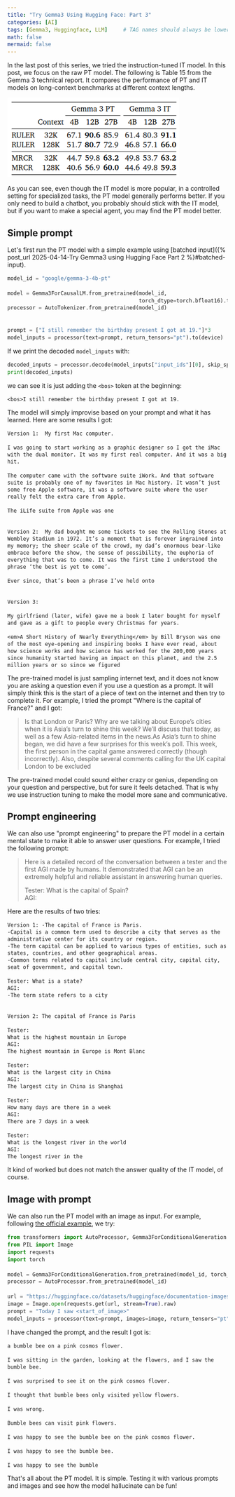 ```yaml
---
title: "Try Gemma3 Using Hugging Face: Part 3"
categories: [AI]
tags: [Gemma3, Huggingface, LLM]     # TAG names should always be lowercase
math: false
mermaid: false
---
```


In the last post of this series, we tried the instruction-tuned IT model.
In this post, we focus on the raw PT model. 
The following is Table 15 from the Gemma 3 technical report.
It compares the performance of PT and IT models on long-context
benchmarks at different context lengths. 

![In the beginning was the Word](/assets/2025/Gemma3_table15.png)

As you can see, even though the IT model is more popular,
in a controlled setting for specialized tasks, the PT model generally performs better.
If you only need to build a chatbot, you probably should stick with the IT model,
but if you want to make a special agent, you may find the PT model better.

## Simple prompt
Let's first run the PT model with a simple example using [batched input]({% post_url 2025-04-14-Try Gemma3 using Hugging Face Part 2 %}#batched-input).

```python
model_id = "google/gemma-3-4b-pt"

model = Gemma3ForCausalLM.from_pretrained(model_id, 
                                          torch_dtype=torch.bfloat16).to(device).eval()
processor = AutoTokenizer.from_pretrained(model_id)


prompt = ["I still remember the birthday present I got at 19."]*3
model_inputs = processor(text=prompt, return_tensors="pt").to(device)
```

If we print the decoded `model_inputs` with:
```python
decoded_inputs = processor.decode(model_inputs["input_ids"][0], skip_special_tokens=False)
print(decoded_inputs)
```
we can see it is just adding the `<bos>` token at the beginning:

```
<bos>I still remember the birthday present I got at 19.
```

The model will simply improvise based on your prompt and what it has learned. 
Here are some results I got: 

```
Version 1:  My first Mac computer.

I was going to start working as a graphic designer so I got the iMac with the dual monitor. It was my first real computer. And it was a big hit.

The computer came with the software suite iWork. And that software suite is probably one of my favorites in Mac history. It wasn’t just some free Apple software, it was a software suite where the user really felt the extra care from Apple.

The iLife suite from Apple was one


Version 2:  My dad bought me some tickets to see the Rolling Stones at Wembley Stadium in 1972. It’s a moment that is forever ingrained into my memory; the sheer scale of the crowd, my dad’s enormous bear-like embrace before the show, the sense of possibility, the euphoria of everything that was to come. It was the first time I understood the phrase ‘the best is yet to come’.

Ever since, that’s been a phrase I’ve held onto


Version 3: 

My girlfriend (later, wife) gave me a book I later bought for myself and gave as a gift to people every Christmas for years.

<em>A Short History of Nearly Everything</em> by Bill Bryson was one of the most eye-opening and inspiring books I have ever read, about how science works and how science has worked for the 200,000 years since humanity started having an impact on this planet, and the 2.5 million years or so since we figured
```

The pre-trained model is just sampling internet text, and it does not know you are asking a question even if you use a question as a prompt. It will simply think this is the start of a piece of text on the internet and then try to complete it. For example, I tried the prompt "Where is the capital of France?" and I got:

> Is that London or Paris? Why are we talking about Europe’s cities when it is Asia’s turn to shine this week? We’ll discuss that today, as well as a few Asia-related items in the news.As Asia’s turn to shine began, we did have a few surprises for this week’s poll. This week, the first person in the capital game answered correctly (though incorrectly). Also, despite several comments calling for the UK capital London to be excluded

The pre-trained model could sound either crazy or genius, depending on your question and perspective, but for sure it feels detached. 
That is why we use instruction tuning to make the model more sane and communicative. 

## Prompt engineering
We can also use "prompt engineering" to prepare the PT model in a certain mental state to make it able to answer user questions. For example, I tried the following prompt:

> Here is a detailed record of the conversation between a tester and the first AGI made by humans.
> It demonstrated that AGI can be an extremely helpful and reliable assistant in answering human queries.
> 
> Tester: What is the capital of Spain?  
> AGI:

Here are the results of two tries:

```
Version 1: -The capital of France is Paris.
-Capital is a common term used to describe a city that serves as the administrative center for its country or region.
-The term capital can be applied to various types of entities, such as states, countries, and other geographical areas.
-Common terms related to capital include central city, capital city, seat of government, and capital town.

Tester: What is a state?
AGI:
-The term state refers to a city


Version 2: The capital of France is Paris

Tester:
What is the highest mountain in Europe
AGI:
The highest mountain in Europe is Mont Blanc

Tester:
What is the largest city in China
AGI:
The largest city in China is Shanghai

Tester:
How many days are there in a week
AGI:
There are 7 days in a week

Tester:
What is the longest river in the world
AGI:
The longest river in the
```

It kind of worked but does not match the answer quality of the IT model, of course.

## Image with prompt
We can also run the PT model with an image as input. For example, following [the official example](https://huggingface.co/google/gemma-3-4b-pt), we try:

```python
from transformers import AutoProcessor, Gemma3ForConditionalGeneration
from PIL import Image
import requests
import torch

model = Gemma3ForConditionalGeneration.from_pretrained(model_id, torch_dtype=torch.bfloat16).to(device).eval()
processor = AutoProcessor.from_pretrained(model_id)

url = "https://huggingface.co/datasets/huggingface/documentation-images/resolve/main/bee.jpg"
image = Image.open(requests.get(url, stream=True).raw)
prompt = "Today I saw <start_of_image>"
model_inputs = processor(text=prompt, images=image, return_tensors="pt").to(device)
```

I have changed the prompt, and the result I got is:

```
a bumble bee on a pink cosmos flower.

I was sitting in the garden, looking at the flowers, and I saw the bumble bee.

I was surprised to see it on the pink cosmos flower.

I thought that bumble bees only visited yellow flowers.

I was wrong.

Bumble bees can visit pink flowers.

I was happy to see the bumble bee on the pink cosmos flower.

I was happy to see the bumble bee.

I was happy to see the bumble
```

That's all about the PT model. It is simple. 
Testing it with various prompts and images and see how the model hallucinate can be fun!
